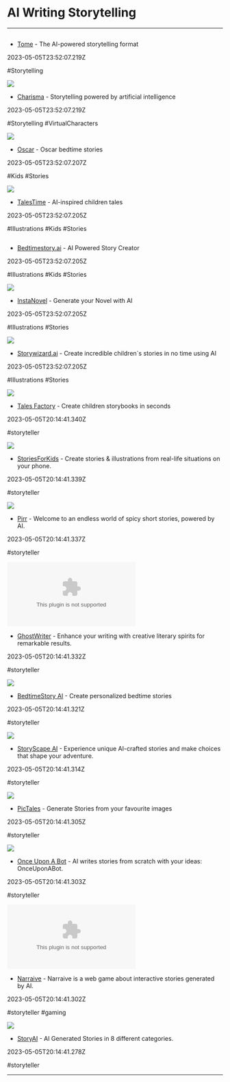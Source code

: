 # AI  Writing  Storytelling

---

![]()

- [Tome](https://easywish.io) - The AI-powered storytelling format

2023-05-05T23:52:07.219Z

#Storytelling

![](https://charisma.ai/static/images/charisma-og.png)

- [Charisma](https://charisma.ai) - Storytelling powered by artificial intelligence

2023-05-05T23:52:07.219Z

#Storytelling #VirtualCharacters

![](https://assets-global.website-files.com/62b48d9033eee452dce0e967/63c9362c06452b1215452936_PL-main.png)

- [Oscar](https://photoleapapp.com) - Oscar bedtime stories

2023-05-05T23:52:07.207Z

#Kids #Stories

![](https://uploads-ssl.webflow.com/6376658f41e091647b12134e/645d006bb149e9165e0d11a6_MarketingBlocks-hero3-p-1080.png)

- [TalesTime](https://hey.marketingblocks.ai) - AI-inspired children tales

2023-05-05T23:52:07.205Z

#Illustrations #Kids #Stories

![]()

- [Bedtimestory.ai](https://promotee.co) - AI Powered Story Creator

2023-05-05T23:52:07.205Z

#Illustrations #Kids #Stories

![](https://alethea.ai/assets/img/logo-placeholder.png)

- [InstaNovel](https://alethea.ai) - Generate your Novel with AI

2023-05-05T23:52:07.205Z

#Illustrations #Stories

![](https://d23b7g3kggf54k.cloudfront.net/images/landing-v2/illustration2.png)

- [Storywizard.ai](https://tweetspear.com) - Create incredible children`s stories in no time using AI

2023-05-05T23:52:07.205Z

#Illustrations #Stories

![](https://rdl.ink/render/https%3A%2F%2Fwww.talesfactory.app)

- [Tales Factory](https://www.talesfactory.app) - Create children storybooks in seconds

2023-05-05T20:14:41.340Z

#storyteller

![](https://www.storiesforkids.ai/assets/logo-82620720f1db35d489c0c31fc135dd3473c65a5a3f13f7b3b5a7c197c9d18ec8.png)

- [StoriesForKids](https://www.storiesforkids.ai) - Create stories & illustrations from real-life situations on your phone.

2023-05-05T20:14:41.339Z

#storyteller

![](http://static1.squarespace.com/static/6012f8400bfcfd193b1f8436/t/6335d7372d17cc5c1cae690d/1664472887845/PIRR_logo_black.jpg?format=1500w)

- [Pirr](https://www.pirr.me) - Welcome to an endless world of spicy short stories, powered by AI.

2023-05-05T20:14:41.337Z

#storyteller

![](https://rdl.ink/render/https%3A%2F%2Fwww.ghostthewriter.com)

- [GhostWriter](https://www.ghostthewriter.com) - Enhance your writing with creative literary spirits for remarkable results.

2023-05-05T20:14:41.332Z

#storyteller

![](https://bedtimestory.ai/og-image-index.png)

- [BedtimeStory AI](https://www.bedtimestory.ai) - Create personalized bedtime stories

2023-05-05T20:14:41.321Z

#storyteller

![](https://storyscapeai.app/og_image.png)

- [StoryScape AI](https://storyscapeai.app) - Experience unique AI-crafted stories and make choices that shape your adventure.

2023-05-05T20:14:41.314Z

#storyteller

![](https://rdl.ink/render/https%3A%2F%2Fpictales.online)

- [PicTales](https://pictales.online) - Generate Stories from your favourite images

2023-05-05T20:14:41.305Z

#storyteller

![](https://imagetoprompt.s3.amazonaws.com/social.png)

- [Once Upon A Bot](https://onceuponabot.com) - AI writes stories from scratch with your ideas: OnceUponABot.

2023-05-05T20:14:41.303Z

#storyteller

![](https://rdl.ink/render/https%3A%2F%2Fnarraive.com)

- [Narraive](https://narraive.com) - Narraive is a web game about interactive stories generated by AI.

2023-05-05T20:14:41.302Z

#storyteller #gaming

![](https://is1-ssl.mzstatic.com/image/thumb/Purple116/v4/db/54/24/db5424ff-5dcd-2895-9225-17d688d3e668/AppIcon-0-0-1x_U007emarketing-0-0-0-10-0-0-sRGB-0-0-0-GLES2_U002c0-512MB-85-220-0-0.png/1200x630wa.png)

- [StoryAI](https://apps.apple.com/gb/app/storyai-ai-generated-stories/id6445949790) - AI Generated Stories in 8 different categories.

2023-05-05T20:14:41.278Z

#storyteller

---

